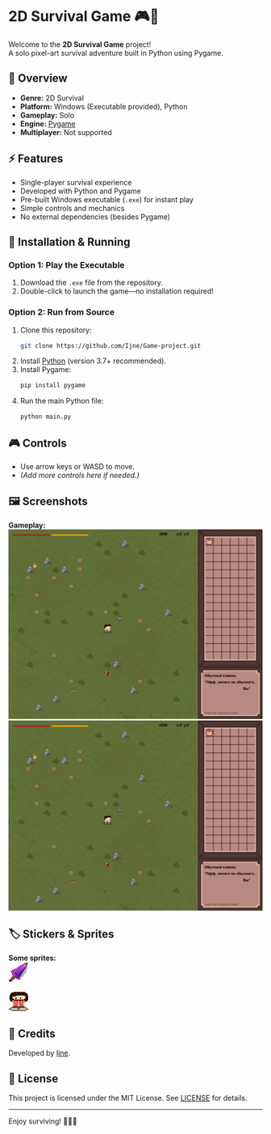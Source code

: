 # 2D Survival Game 🎮🌲

Welcome to the **2D Survival Game** project!  
A solo pixel-art survival adventure built in Python using Pygame.

## 📝 Overview

- **Genre:** 2D Survival
- **Platform:** Windows (Executable provided), Python
- **Gameplay:** Solo
- **Engine:** [Pygame](https://www.pygame.org/)
- **Multiplayer:** Not supported

## ⚡ Features

- Single-player survival experience
- Developed with Python and Pygame
- Pre-built Windows executable (`.exe`) for instant play
- Simple controls and mechanics
- No external dependencies (besides Pygame)

## 🚀 Installation & Running

### Option 1: Play the Executable

1. Download the `.exe` file from the repository.
2. Double-click to launch the game—no installation required!

### Option 2: Run from Source

1. Clone this repository:
    ```bash
    git clone https://github.com/Ijne/Game-project.git
    ```
2. Install [Python](https://www.python.org/) (version 3.7+ recommended).
3. Install Pygame:
    ```bash
    pip install pygame
    ```
4. Run the main Python file:
    ```bash
    python main.py
    ```

## 🎮 Controls

- Use arrow keys or WASD to move.
- *(Add more controls here if needed.)*

## 🖼️ Screenshots

**Gameplay:**  
![Gameplay 1](image.png)  
![Gameplay 2](image.png)

## 🏷️ Stickers & Sprites

**Some sprites:**  
![Purple umbrella](umbrella.png)  

![NPC](npc-1.png)

## 💖 Credits

Developed by [Ijne](https://github.com/Ijne).

## 📄 License

This project is licensed under the MIT License. See [LICENSE](LICENSE) for details.

---

Enjoy surviving! 🌟🧭🍄  

